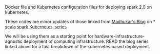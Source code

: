 Docker file and Kubernetes configuration files for deploying spark 2.0 on kubernetes.

These codes are minor updates of those linked from [Madhukar's Blog](http://blog.madhukaraphatak.com) on 
	* [scala spark Kubernetes-series](http://blog.madhukaraphatak.com/categories/kubernetes-series) 

We will be using them as a starting point for hardware-infrastructure-agnostic deployment of computing infrastructure. READ the blog series linked above for a fast breakdown of the kubernetes based deployment.
